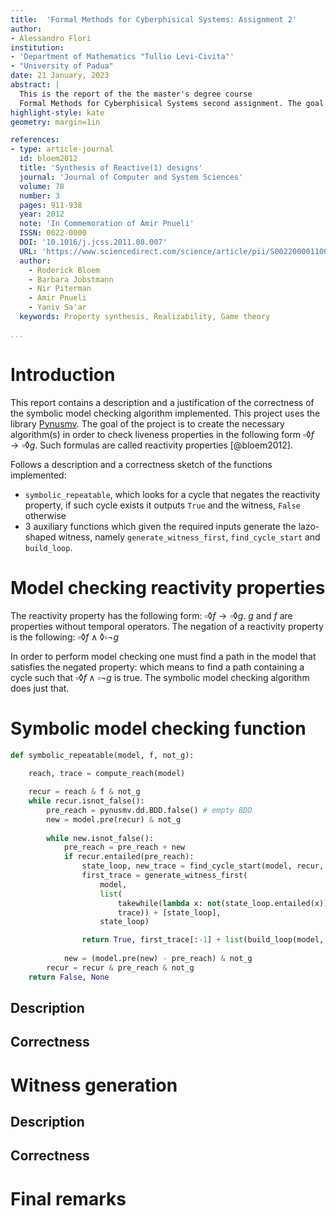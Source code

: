 ```yaml
---
title:  'Formal Methods for Cyberphisical Systems: Assignment 2'
author:
- Alessandro Flori
institution: 
- 'Department of Mathematics "Tullio Levi-Civita"'
- "University of Padua"
date: 21 January, 2023
abstract: |
  This is the report of the the master's degree course 
  Formal Methods for Cyberphisical Systems second assignment. The goal is to implement a symbolic algorithm for the verification of a special class of LTL formulas, using BDDs as data structure to represent and manipulate regions. The class of formulas considered by the algorithm is called "reactivity" properties and have the special form $\square\lozenge f\rightarrow\square\lozenge g$. The report contains description and proof of correctness of the algorithms developed. 
highlight-style: kate
geometry: margin=1in

references:
- type: article-journal
  id: bloem2012
  title: 'Synthesis of Reactive(1) designs'
  journal: 'Journal of Computer and System Sciences'
  volume: 78
  number: 3
  pages: 911-938
  year: 2012
  note: 'In Commemoration of Amir Pnueli'
  ISSN: 0022-0000
  DOI: '10.1016/j.jcss.2011.08.007'
  URL: 'https://www.sciencedirect.com/science/article/pii/S0022000011000869'
  author: 
    - Roderick Bloem
    - Barbara Jobstmann 
    - Nir Piterman 
    - Amir Pnueli 
    - Yaniv Sa'ar
  keywords: Property synthesis, Realizability, Game theory

...
```


<!-- 
  Compiled to pdf via Pandoc's docker distribution:
  docker run --rm --volume "$(pwd):/data" --user $(id -u):$(id -g) pandoc/latex ass_2_report.md --citeproc -o outfile.pdf
 -->

# Introduction

This report contains a description and a justification of the correctness of the symbolic model checking algorithm implemented. This project uses the library [Pynusmv](https://pynusmv.readthedocs.io/). The goal of the project is to create the necessary algorithm(s) in order to check liveness properties in the following form $\square\lozenge f\rightarrow\square\lozenge g$. Such formulas are called reactivity properties [@bloem2012].

Follows a description and a correctness sketch of the functions implemented:

 - `symbolic_repeatable`, which looks for a cycle that negates the reactivity property, if such cycle exists it outputs `True` and the witness, `False` otherwise
 - 3 auxiliary functions which given the required inputs generate the lazo-shaped witness, namely `generate_witness_first`, `find_cycle_start` and `build_loop`.


# Model checking reactivity properties

The reactivity property has the following form: $\square\lozenge f\rightarrow\square\lozenge g$. $g$ and $f$ are properties without temporal operators.
The negation of a reactivity property is the following: $\square\lozenge f\wedge\lozenge\square\neg g$

In order to perform model checking one must find a path in the model that satisfies the negated property: which means to find a 
path containing a cycle such that $\square\lozenge f\wedge\square\neg g$ is true.
The symbolic model checking algorithm does just that.

# Symbolic model checking function

```python
def symbolic_repeatable(model, f, not_g):
  
    reach, trace = compute_reach(model)

    recur = reach & f & not_g
    while recur.isnot_false():
        pre_reach = pynusmv.dd.BDD.false() # empty BDD
        new = model.pre(recur) & not_g
        
        while new.isnot_false():
            pre_reach = pre_reach + new
            if recur.entailed(pre_reach):
                state_loop, new_trace = find_cycle_start(model, recur, pre_reach)
                first_trace = generate_witness_first(
                    model, 
                    list(
                        takewhile(lambda x: not(state_loop.entailed(x)), 
                        trace)) + [state_loop], 
                    state_loop)

                return True, first_trace[:-1] + list(build_loop(model, state_loop, new_trace))
                
            new = (model.pre(new) - pre_reach) & not_g
        recur = recur & pre_reach & not_g
    return False, None
```

  ## Description

  ## Correctness

# Witness generation

  ## Description

  ## Correctness

# Final remarks
